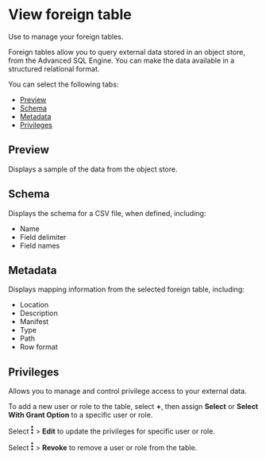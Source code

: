 # View foreign table
Use to manage your foreign tables.

Foreign tables allow you to query external data stored in an object store, from the Advanced SQL Engine. You can make the data available in a structured relational format. 

You can select the following tabs:

- [Preview](#Preview)
- [Schema](#Schema)
- [Metadata](#Metadata)
- [Privileges](#Privileges)

<a name="preview" />

## Preview

Displays a sample of the data from the object store.

<a name="schema" />

## Schema

Displays the schema for a CSV file, when defined, including:
- Name
- Field delimiter
- Field names

<a name="metadata" />

## Metadata
Displays mapping information from the selected foreign table, including:
- Location
- Description
- Manifest
- Type
- Path
- Row format

<a name="privileges" />

## Privileges

Allows you to manage and control privilege access to your external data.

To add a new user or role to the table, select **+**, then assign **Select** or **Select With Grant Option** to a specific user or role.

Select ![Images/kebab-menu.png](Images/kebab-menu.png) > **Edit** to update the privileges for specific user or role.

Select ![Images/kebab-menu.png](Images/kebab-menu.png) > **Revoke** to remove a user or role from the table.

